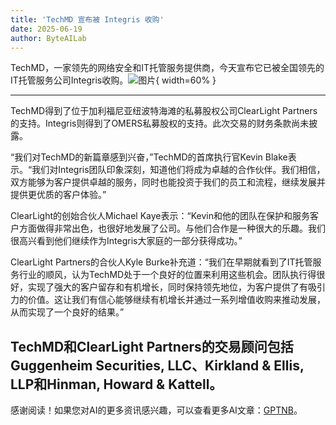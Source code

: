 ```yaml
---
title: 'TechMD 宣布被 Integris 收购'
date: 2025-06-19
author: ByteAILab
---
```


TechMD，一家领先的网络安全和IT托管服务提供商，今天宣布它已被全国领先的IT托管服务公司Integris收购。![图片](https://ai-techpark.com/wp-content/uploads/TechMD.jpg){ width=60% }

---
TechMD得到了位于加利福尼亚纽波特海滩的私募股权公司ClearLight Partners的支持。Integris则得到了OMERS私募股权的支持。此次交易的财务条款尚未披露。

“我们对TechMD的新篇章感到兴奋，”TechMD的首席执行官Kevin Blake表示。“我们对Integris团队印象深刻，知道他们将成为卓越的合作伙伴。我们相信，双方能够为客户提供卓越的服务，同时也能投资于我们的员工和流程，继续发展并提供更优质的客户体验。”

ClearLight的创始合伙人Michael Kaye表示：“Kevin和他的团队在保护和服务客户方面做得非常出色，也很好地发展了公司。与他们合作是一种很大的乐趣。我们很高兴看到他们继续作为Integris大家庭的一部分获得成功。”

ClearLight Partners的合伙人Kyle Burke补充道：“我们在早期就看到了IT托管服务行业的顺风，认为TechMD处于一个良好的位置来利用这些机会。团队执行得很好，实现了强大的客户留存和有机增长，同时保持领先地位，为客户提供了有吸引力的价值。这让我们有信心能够继续有机增长并通过一系列增值收购来推动发展，从而实现了一个良好的结果。”

TechMD和ClearLight Partners的交易顾问包括Guggenheim Securities, LLC、Kirkland & Ellis, LLP和Hinman, Howard & Kattell。
---
感谢阅读！如果您对AI的更多资讯感兴趣，可以查看更多AI文章：[GPTNB](https://gptnb.com)。